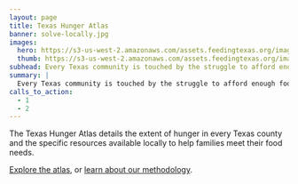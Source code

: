 ```yaml
---
layout: page
title: Texas Hunger Atlas
banner: solve-locally.jpg
images:
  hero: https://s3-us-west-2.amazonaws.com/assets.feedingtexas.org/images/posts/solve-locally.jpg
  thumb: https://s3-us-west-2.amazonaws.com/assets.feedingtexas.org/images/posts/solve-locally.jpg
subhead: Every Texas community is touched by the struggle to afford enough food.
summary: |
  Every Texas community is touched by the struggle to afford enough food. The Texas Hunger Atlas details the extent of hunger in every Texas county and the specific resources available locally to help families meet their food needs.
calls_to_action:
  - 1
  - 2
---
```

The Texas Hunger Atlas details the extent of hunger in every Texas county and the specific resources available locally to help families meet their food needs. 

[Explore the atlas](http://tfbn.org/hunger_atlas/), or [learn about our methodology](http://www.feedingtexas.org). 
